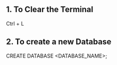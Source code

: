 ## 1. To Clear the Terminal
Ctrl + L

## 2. To create a new Database
CREATE DATABASE <DATABASE_NAME>;
